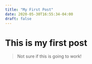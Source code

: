 ```yaml
---
title: "My First Post"
date: 2020-05-30T16:55:34-04:00
draft: false
---
```


# This is my first post

> Not sure if this is going to work!
